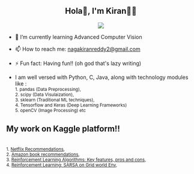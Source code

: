 <div align="center">

## Hola👋, I'm Kiran👨‍💻

<img src="https://qph.cf2.quoracdn.net/main-qimg-d53787f62751085c11bc7190b325c4f5"/> </p>

</div>

- 🌱 I’m currently learning Advanced Computer Vision
- 📫 How to reach me: nagakiranreddy2@gmail.com
- ⚡ Fun fact: Having fun!! (oh god that's lazy writing)

- I am well versed with Python, C, Java, along with technology modules like :
<br> <small>1. pandas (Data Preprocessing),  </small>
<br> <small>2. scipy (Data Visulaization), </small>
<br> <small>3. sklearn (Traditional ML techniques),  </small>
<br> <small>4. Tensorflow and Keras (Deep Learning Frameworks)</small>
<br> <small>5. openCV (Image Processing) etc  </small>

## My work on Kaggle platform!!
<br> <small>1. [Netflix Recommendations](https://www.kaggle.com/code/nagakiranreddy/netflix-recommendations),  </small>
<br> <small>2. [Amazon book recommendations](https://www.kaggle.com/code/nagakiranreddy/amazon-book-recommendations), </small>
<br> <small>3. [Reinforcement Learning Algorithms: Key features, pros and cons](https://www.kaggle.com/discussions/getting-started/334293),  </small>
<br> <small>4. [Reinforcement Learning: SARSA on Grid world Env](https://www.kaggle.com/code/nagakiranreddy/reinforcement-learning-sarsa-on-grid-world-env), </small>


